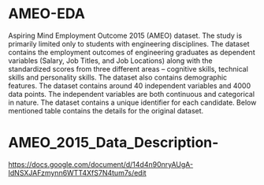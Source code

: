 # AMEO-EDA
Aspiring Mind Employment Outcome 2015 (AMEO) dataset. 
The study is primarily limited  only to students with engineering disciplines. The dataset contains the employment outcomes of engineering graduates as dependent variables (Salary, Job Titles, and Job Locations) along with the standardized scores from three different areas – cognitive skills, technical skills and personality skills. The dataset also contains demographic features. The dataset  contains  around  40 independent variables and 4000 data points. The independent variables are both continuous and categorical in nature. The dataset contains a unique identifier for each candidate. Below mentioned table contains the details for the original dataset.
# AMEO_2015_Data_Description- 
https://docs.google.com/document/d/14d4n90nryAUgA-IdNSXJAFzmynn6WTT4XfS7N4tum7s/edit

